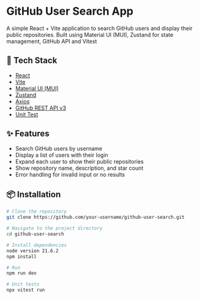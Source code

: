 # GitHub User Search App

A simple React + Vite application to search GitHub users and display their public repositories. Built using Material UI (MUI), Zustand for state management, GitHub API and Vitest

## 🔧 Tech Stack

- [React](https://reactjs.org/)
- [Vite](https://vitejs.dev/)
- [Material UI (MUI)](https://mui.com/)
- [Zustand](https://github.com/pmndrs/zustand)
- [Axios](https://axios-http.com/)
- [GitHub REST API v3](https://docs.github.com/en/rest)
- [Unit Test](https://vitest.dev/)

## ✨ Features

- Search GitHub users by username
- Display a list of users with their login
- Expand each user to show their public repositories
- Show repository name, description, and star count
- Error handling for invalid input or no results

## 📦 Installation

```bash
# Clone the repository
git clone https://github.com/your-username/github-user-search.git

# Navigate to the project directory
cd github-user-search

# Install dependencies
node version 21.6.2
npm install

# Run
npm run dev

# Unit tests
npx vitest run